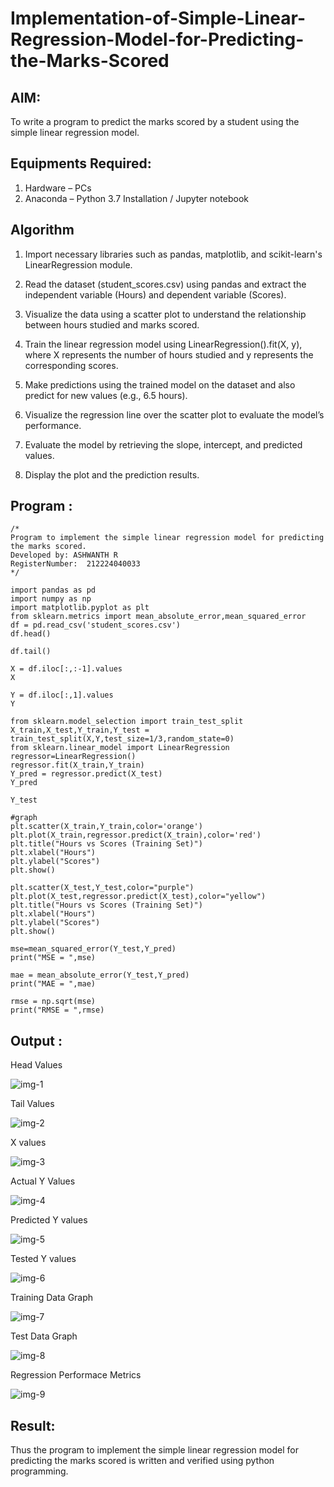 
# Implementation-of-Simple-Linear-Regression-Model-for-Predicting-the-Marks-Scored

## AIM:
To write a program to predict the marks scored by a student using the simple linear regression model.

## Equipments Required:
1. Hardware – PCs
2. Anaconda – Python 3.7 Installation / Jupyter notebook

## Algorithm
1. Import necessary libraries such as pandas, matplotlib, and scikit-learn's LinearRegression module.

2. Read the dataset (student_scores.csv) using pandas and extract the independent variable (Hours) and dependent variable (Scores).

3. Visualize the data using a scatter plot to understand the relationship between hours studied and marks scored.

4. Train the linear regression model using LinearRegression().fit(X, y), where X represents the number of hours studied and y represents the corresponding scores.

5. Make predictions using the trained model on the dataset and also predict for new values (e.g., 6.5 hours).

6. Visualize the regression line over the scatter plot to evaluate the model’s performance.

7. Evaluate the model by retrieving the slope, intercept, and predicted values.

8. Display the plot and the prediction results.

## Program :
```
/*
Program to implement the simple linear regression model for predicting the marks scored.
Developed by: ASHWANTH R
RegisterNumber:  212224040033
*/
```
```
import pandas as pd
import numpy as np
import matplotlib.pyplot as plt
from sklearn.metrics import mean_absolute_error,mean_squared_error
df = pd.read_csv('student_scores.csv')
df.head()
```


```
df.tail()
```


```
X = df.iloc[:,:-1].values
X
```


```
Y = df.iloc[:,1].values
Y
```


```
from sklearn.model_selection import train_test_split
X_train,X_test,Y_train,Y_test = train_test_split(X,Y,test_size=1/3,random_state=0)
from sklearn.linear_model import LinearRegression
regressor=LinearRegression()
regressor.fit(X_train,Y_train)
Y_pred = regressor.predict(X_test)
Y_pred
```


```
Y_test
```
```
#graph
plt.scatter(X_train,Y_train,color='orange')
plt.plot(X_train,regressor.predict(X_train),color='red')
plt.title("Hours vs Scores (Training Set)")
plt.xlabel("Hours")
plt.ylabel("Scores")
plt.show()
```


```
plt.scatter(X_test,Y_test,color="purple")
plt.plot(X_test,regressor.predict(X_test),color="yellow")
plt.title("Hours vs Scores (Training Set)")
plt.xlabel("Hours")
plt.ylabel("Scores")
plt.show()
```


```
mse=mean_squared_error(Y_test,Y_pred)
print("MSE = ",mse)

mae = mean_absolute_error(Y_test,Y_pred)
print("MAE = ",mae)

rmse = np.sqrt(mse)
print("RMSE = ",rmse)
```


## Output :
Head Values 

![img-1](https://github.com/user-attachments/assets/a8f33b86-56c5-497c-bc21-d2d82f6a61e8)


Tail Values

![img-2](https://github.com/user-attachments/assets/9f52f569-6e0b-4b42-be8b-f6b8d8b3fda6)


X values

![img-3](https://github.com/user-attachments/assets/6ceb0f0d-a6aa-40f8-9b4e-426d609fdde1)


Actual  Y Values

![img-4](https://github.com/user-attachments/assets/df10aaa1-ac0e-4011-b7f9-5809e7ff2d40)


Predicted Y values

![img-5](https://github.com/user-attachments/assets/4a8c6b24-752a-4f1f-b041-bc0a48c6c5bb)


Tested Y values

![img-6](https://github.com/user-attachments/assets/14b7c3b5-29ce-49c3-8b95-3cd9b1eba4b2)


Training Data Graph

![img-7](https://github.com/user-attachments/assets/18e8c339-52a1-4e7b-b2b0-fae78b8ef622)


Test Data Graph

![img-8](https://github.com/user-attachments/assets/aa7fa8ba-9d7a-4b44-9113-445dfef70ee2)


Regression Performace Metrics

![img-9](https://github.com/user-attachments/assets/7d120b60-7ad5-4ca2-9d8a-6abc3bf9a67c)


## Result:
Thus the program to implement the simple linear regression model for predicting the marks scored is written and verified using python programming.
